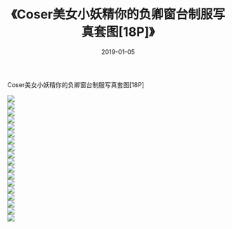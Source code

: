 ﻿---
layout: post
title:  《Coser美女小妖精你的负卿窗台制服写真套图[18P]》
date:   2019-01-05
img: http://pic.660000.xyz/1:down/唯美/2019/Coser美女小妖精你的负卿窗台制服写真套图[18P]/000.jpg
categories: [美女, 清纯, 唯美]
---

Coser美女小妖精你的负卿窗台制服写真套图[18P]

  ![](http://pic.660000.xyz/1:down/唯美/2019/Coser美女小妖精你的负卿窗台制服写真套图[18P]/001.jpg) <br> ![](http://pic.660000.xyz/1:down/唯美/2019/Coser美女小妖精你的负卿窗台制服写真套图[18P]/002.jpg) <br> ![](http://pic.660000.xyz/1:down/唯美/2019/Coser美女小妖精你的负卿窗台制服写真套图[18P]/003.jpg) <br> ![](http://pic.660000.xyz/1:down/唯美/2019/Coser美女小妖精你的负卿窗台制服写真套图[18P]/004.jpg) <br> ![](http://pic.660000.xyz/1:down/唯美/2019/Coser美女小妖精你的负卿窗台制服写真套图[18P]/005.jpg) <br> ![](http://pic.660000.xyz/1:down/唯美/2019/Coser美女小妖精你的负卿窗台制服写真套图[18P]/006.jpg) <br> ![](http://pic.660000.xyz/1:down/唯美/2019/Coser美女小妖精你的负卿窗台制服写真套图[18P]/007.jpg) <br> ![](http://pic.660000.xyz/1:down/唯美/2019/Coser美女小妖精你的负卿窗台制服写真套图[18P]/008.jpg) <br> ![](http://pic.660000.xyz/1:down/唯美/2019/Coser美女小妖精你的负卿窗台制服写真套图[18P]/009.jpg) <br> ![](http://pic.660000.xyz/1:down/唯美/2019/Coser美女小妖精你的负卿窗台制服写真套图[18P]/010.jpg) <br> ![](http://pic.660000.xyz/1:down/唯美/2019/Coser美女小妖精你的负卿窗台制服写真套图[18P]/011.jpg) <br> ![](http://pic.660000.xyz/1:down/唯美/2019/Coser美女小妖精你的负卿窗台制服写真套图[18P]/012.jpg) <br> ![](http://pic.660000.xyz/1:down/唯美/2019/Coser美女小妖精你的负卿窗台制服写真套图[18P]/013.jpg) <br> ![](http://pic.660000.xyz/1:down/唯美/2019/Coser美女小妖精你的负卿窗台制服写真套图[18P]/014.jpg) <br> ![](http://pic.660000.xyz/1:down/唯美/2019/Coser美女小妖精你的负卿窗台制服写真套图[18P]/015.jpg) <br> ![](http://pic.660000.xyz/1:down/唯美/2019/Coser美女小妖精你的负卿窗台制服写真套图[18P]/016.jpg) <br> ![](http://pic.660000.xyz/1:down/唯美/2019/Coser美女小妖精你的负卿窗台制服写真套图[18P]/017.jpg) <br> ![](http://pic.660000.xyz/1:down/唯美/2019/Coser美女小妖精你的负卿窗台制服写真套图[18P]/018.jpg) <br>